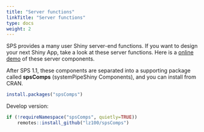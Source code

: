 ```yaml
---
title: "Server functions"
linkTitle: "Server functions"
type: docs
weight: 2
---
```



SPS provides a many user Shiny server-end functions. If you want to design your next 
Shiny App, take a look at these server functions. Here is a [online demo](https://lezhang.shinyapps.io/spsComps)
of these server components. 

After SPS 1.1, these components are separated into a supporting package called 
**spsComps** (systemPipeShiny Components), and you can install from CRAN.

```r
install.packages("spsComps")
```
Develop version:
```r
if (!requireNamespace("spsComps", quietly=TRUE))
    remotes::install_github("lz100/spsComps")
```
